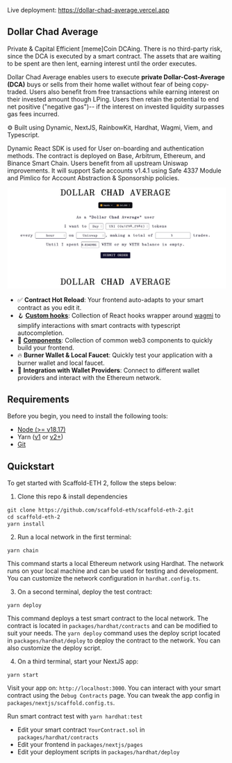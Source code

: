 Live deployment: https://dollar-chad-average.vercel.app

## Dollar Chad Average

Private & Capital Efficient [meme]Coin DCAing. There is no third-party risk, since the DCA is executed by a smart contract. The assets that are waiting to be spent are then lent, earning interest until the order executes.

Dollar Chad Average enables users to execute **private Dollar-Cost-Average (DCA)** buys or sells from their home wallet without fear of being copy-traded. Users also benefit from free transactions while earning interest on their invested amount though LPing. Users then retain the potential to end net positive ("negative gas")-- if the interest on invested liquidity surpasses gas fees incurred.

⚙️ Built using Dynamic, NextJS, RainbowKit, Hardhat, Wagmi, Viem, and Typescript.

Dynamic React SDK is used for User on-boarding and authentication methods. The contract is deployed on Base, Arbitrum, Ethereum, and Binance Smart Chain. Users benefit from all upstream Uniswap improvements. It will support Safe accounts v1.4.1 using Safe 4337 Module and Pimlico for Account Abstraction & Sponsorship policies.

![Hackathon Frontend](https://github.com/opudalo/eth-london/blob/main/packages/nextjs/public/example-front2.jpeg?raw=true)


- ✅ **Contract Hot Reload**: Your frontend auto-adapts to your smart contract as you edit it.
- 🪝 **[Custom hooks](https://docs.scaffoldeth.io/hooks/)**: Collection of React hooks wrapper around [wagmi](https://wagmi.sh/) to simplify interactions with smart contracts with typescript autocompletion.
- 🧱 [**Components**](https://docs.scaffoldeth.io/components/): Collection of common web3 components to quickly build your frontend.
- 🔥 **Burner Wallet & Local Faucet**: Quickly test your application with a burner wallet and local faucet.
- 🔐 **Integration with Wallet Providers**: Connect to different wallet providers and interact with the Ethereum network.

## Requirements

Before you begin, you need to install the following tools:

- [Node (>= v18.17)](https://nodejs.org/en/download/)
- Yarn ([v1](https://classic.yarnpkg.com/en/docs/install/) or [v2+](https://yarnpkg.com/getting-started/install))
- [Git](https://git-scm.com/downloads)

## Quickstart

To get started with Scaffold-ETH 2, follow the steps below:

1. Clone this repo & install dependencies

```
git clone https://github.com/scaffold-eth/scaffold-eth-2.git
cd scaffold-eth-2
yarn install
```

2. Run a local network in the first terminal:

```
yarn chain
```

This command starts a local Ethereum network using Hardhat. The network runs on your local machine and can be used for testing and development. You can customize the network configuration in `hardhat.config.ts`.

3. On a second terminal, deploy the test contract:

```
yarn deploy
```

This command deploys a test smart contract to the local network. The contract is located in `packages/hardhat/contracts` and can be modified to suit your needs. The `yarn deploy` command uses the deploy script located in `packages/hardhat/deploy` to deploy the contract to the network. You can also customize the deploy script.

4. On a third terminal, start your NextJS app:

```
yarn start
```

Visit your app on: `http://localhost:3000`. You can interact with your smart contract using the `Debug Contracts` page. You can tweak the app config in `packages/nextjs/scaffold.config.ts`.

Run smart contract test with `yarn hardhat:test`

- Edit your smart contract `YourContract.sol` in `packages/hardhat/contracts`
- Edit your frontend in `packages/nextjs/pages`
- Edit your deployment scripts in `packages/hardhat/deploy`
